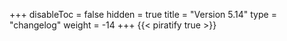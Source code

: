 +++
disableToc = false
hidden = true
title = "Version 5.14"
type = "changelog"
weight = -14
+++
{{< piratify true >}}
